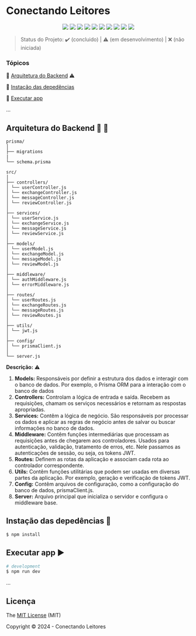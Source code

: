 <h1>Conectando Leitores</h1> 

<p align="center">
  <img src="http://img.shields.io/static/v1?label=javascript&message=ES6&color=f7df1e&style=for-the-badge&logo=javascript"/>
  <img src="http://img.shields.io/static/v1?label=Node&message=20.10.0&color=5fa04e&style=for-the-badge&logo=nodedotjs"/>
  <img src="http://img.shields.io/static/v1?label=Draw.io&message=24.6.4&color=f08705&style=for-the-badge&logo=diagramsdotnet"/>
  <img src="http://img.shields.io/static/v1?label=PostgreSQL&message=16&color=4169e1&style=for-the-badge&logo=postgresql&logoColor=f5f5f5"/>
  <img src="http://img.shields.io/static/v1?label=Prisma&message=5.16.2&color=2d3748&style=for-the-badge&logo=prisma"/>
  <img src="http://img.shields.io/static/v1?label=Insomnia&message=9.3.2&color=4000bf&style=for-the-badge&logo=insomnia"/>
  <img src="http://img.shields.io/static/v1?label=Git&message=2.45.2&color=f05032&style=for-the-badge&logo=git"/>
  <img src="http://img.shields.io/static/v1?label=GitHub&message=2024&color=181717&style=for-the-badge&logo=github"/>
  <img src="http://img.shields.io/static/v1?label=STATUS&message=EM%20DESENVOLVIMENTO&color=yellow&style=for-the-badge"/>
  <img src="http://img.shields.io/static/v1?label=License&message=MIT&color=green&style=for-the-badge"/>
</p>

> Status do Projeto: :heavy_check_mark: (concluido) | :warning: (em desenvolvimento) | :x: (não iniciada)

### Tópicos 

:small_blue_diamond: [Arquitetura do Backend](#arquitetura-do-backend-triangular_ruler-straight_ruler) :warning:

:small_blue_diamond: [Instação das depedências](#instação-das-depedências-arrow_down_small) 

:small_blue_diamond: [Executar app](#executar-app-arrow_forward) 

... 

## Arquitetura do Backend :triangular_ruler: :straight_ruler:

```plaintext
prisma/
│
├── migrations
|
└── schema.prisma

src/
│
├── controllers/
│ └── userController.js
│ └── exchangeController.js
│ └── messageController.js
│ └── reviewController.js
│
├── services/
│ └── userService.js
│ └── exchangeService.js
│ └── messageService.js
│ └── reviewService.js
│
├── models/
│ └── userModel.js
│ └── exchangeModel.js
│ └── messageModel.js
│ └── reviewModel.js
│
├── middleware/
│ └── authMiddleware.js
│ └── errorMiddleware.js
│
├── routes/
│ └── userRoutes.js
│ └── exchangeRoutes.js
│ └── messageRoutes.js
│ └── reviewRoutes.js
│
├── utils/
│ └── jwt.js
│
├── config/
│ └── prismaClient.js
│
└── server.js
```


**Descrição:** :warning:

1. **Models:** Responsáveis por definir a estrutura dos dados e interagir com o banco de dados. Por exemplo,  o Prisma ORM para a interação com o banco de dados
2. **Controllers:** Controlam a lógica de entrada e saída. Recebem as requisições, chamam os serviços necessários e retornam as respostas apropriadas.
3. **Services:** Contêm a lógica de negócio. São responsáveis por processar os dados e aplicar as regras de negócio antes de salvar ou buscar informações no banco de dados.
4. **Middleware:** Contêm funções intermediárias que processam as requisições antes de chegarem aos controladores. Usados para autenticação, validação, tratamento de erros, etc. Nele passamos as autenticações de sessão, ou seja, os tokens JWT.
5. **Routes:** Definem as rotas da aplicação e associam cada rota ao controlador correspondente.
6. **Utils:** Contêm funções utilitárias que podem ser usadas em diversas partes da aplicação. Por exemplo, geração e verificação de tokens JWT.
7. **Config:** Contêm arquivos de configuração, como a configuração do banco de dados, prismaClient.js.
8. **Server:** Arquivo principal que inicializa o servidor e configura o middleware base.

## Instação das depedências :arrow_down_small:

```bash
$ npm install
```

## Executar app :arrow_forward:

```bash
# development
$ npm run dev
```
... 

## Licença 

The [MIT License]() (MIT)

Copyright :copyright: 2024 - Conectando Leitores
